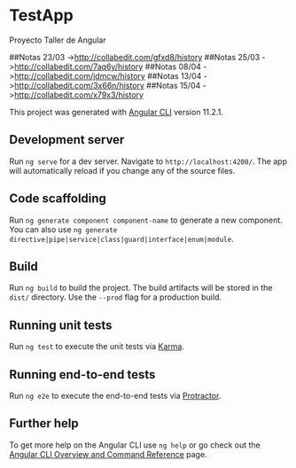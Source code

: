 # TestApp

Proyecto Taller de Angular

##Notas 23/03 
->http://collabedit.com/gfxd8/history 
##Notas 25/03 
->http://collabedit.com/7aq6y/history 
##Notas 08/04 
->http://collabedit.com/jdmcw/history
##Notas 13/04
->http://collabedit.com/3x66n/history
##Notas 15/04
->http://collabedit.com/x79x3/history

This project was generated with [Angular CLI](https://github.com/angular/angular-cli) version 11.2.1.

## Development server

Run `ng serve` for a dev server. Navigate to `http://localhost:4200/`. The app will automatically reload if you change any of the source files.

## Code scaffolding

Run `ng generate component component-name` to generate a new component. You can also use `ng generate directive|pipe|service|class|guard|interface|enum|module`.

## Build

Run `ng build` to build the project. The build artifacts will be stored in the `dist/` directory. Use the `--prod` flag for a production build.

## Running unit tests

Run `ng test` to execute the unit tests via [Karma](https://karma-runner.github.io).

## Running end-to-end tests

Run `ng e2e` to execute the end-to-end tests via [Protractor](http://www.protractortest.org/).

## Further help

To get more help on the Angular CLI use `ng help` or go check out the [Angular CLI Overview and Command Reference](https://angular.io/cli) page.
